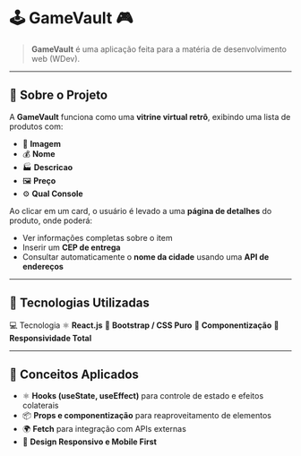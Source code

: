 # 🕹️ GameVault 🎮  

> **GameVault** é uma aplicação feita para a matéria de desenvolvimento web (WDev).  

---

## 🌟 Sobre o Projeto  

A **GameVault** funciona como uma **vitrine virtual retrô**, exibindo uma lista de produtos com:  

- 🧩 **Imagem**  
- 💰 **Nome**  
- 🏭 **Descricao**  
- 🖼️ **Preço**  
- ⚙️ **Qual Console**

Ao clicar em um card, o usuário é levado a uma **página de detalhes** do produto, onde poderá:  

- Ver informações completas sobre o item  
- Inserir um **CEP de entrega**  
- Consultar automaticamente o **nome da cidade** usando uma **API de endereços**  

---

## 🚀 Tecnologias Utilizadas  

💻 Tecnologia
⚛️ **React.js**
💅 **Bootstrap / CSS Puro**
🧱 **Componentização**
📱 **Responsividade Total**

---

## 🧠 Conceitos Aplicados  

- ⚛️ **Hooks (useState, useEffect)** para controle de estado e efeitos colaterais  
- 📦 **Props e componentização** para reaproveitamento de elementos  
- 🌍 **Fetch** para integração com APIs externas  
- 📱 **Design Responsivo e Mobile First**  
